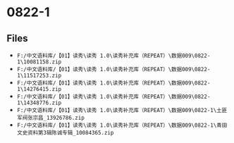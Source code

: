 # 0822-1

## Files

- `F:/中文语料库/【01】读秀\读秀 1.0\读秀补充库（REPEAT）\数据009\0822-1\10081158.zip`
- `F:/中文语料库/【01】读秀\读秀 1.0\读秀补充库（REPEAT）\数据009\0822-1\11517253.zip`
- `F:/中文语料库/【01】读秀\读秀 1.0\读秀补充库（REPEAT）\数据009\0822-1\14276415.zip`
- `F:/中文语料库/【01】读秀\读秀 1.0\读秀补充库（REPEAT）\数据009\0822-1\14348776.zip`
- `F:/中文语料库/【01】读秀\读秀 1.0\读秀补充库（REPEAT）\数据009\0822-1\土匪军阀张宗昌_13926786.zip`
- `F:/中文语料库/【01】读秀\读秀 1.0\读秀补充库（REPEAT）\数据009\0822-1\青田文史资料第3辑陈诚专辑_10084365.zip`
